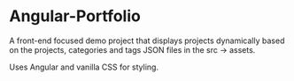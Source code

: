 # Angular-Portfolio

A front-end focused demo project that displays projects dynamically based on the projects, categories and tags JSON files in the src -> assets.

Uses Angular and vanilla CSS for styling.
